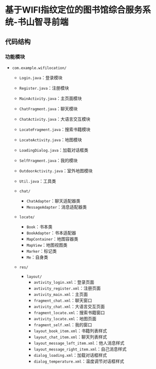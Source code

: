 # 基于WIFI指纹定位的图书馆综合服务系统-书山智寻前端

## 代码结构


### 功能模块

* `com.example.wifilocation/`
  * `Login.java`：登录模块
  * `Register.java`：注册模块
  * `MainActivity.java`：主页面模块
  * `ChatFragment.java`：聊天模块
  * `ChatActivity.java`：大语言交互模块
  * `LocateFragment.java`：搜索书籍模块
  * `LocateActivity.java`：地图模块
  * `LoadingDialog.java`：加载对话框类
  * `SelfFragment.java`：我的模块
  * `OutdoorActivity.java`：室外地图模块
  * `Util.java`：工具类
  * `chat/`
    * `ChatAdapter`：聊天适配器类
    * `MessageAdapter`：消息适配器类
  * `locate/`
    * `Book`：书本类
    * `BookAdapter`：书本适配器
    * `MapContainer`：地图容器类
    * `MapView`：地图视图类
    * `Marker`：标记类
    * `Me`：自身类
  
  * `res/`
    * `layout/`
      * `avtivity_login.xml`：登录页面
      * `avtivity_register.xml`：注册页面
      * `avtivity_main.xml`：主页面
      * `fragment_chat.xml`：聊天窗口
      * `avtivity_chat.xml`：大语言交互页面
      * `fragment_locate.xml`：搜索书籍窗口
      * `avtivity_locate.xml`：地图页面
      * `fragment_self.xml`：我的窗口
      * `layout_book_item.xml`：书籍列表样式
      * `layout_chat_item.xml`：聊天列表样式
      * `layout_message_left_item.xml`：他人消息样式
      * `layout_message_right_item.xml`：自己消息样式
      * `dialog_loading.xml`：加载对话框样式
      * `dialog_temperature.xml`：温度调节对话框样式
